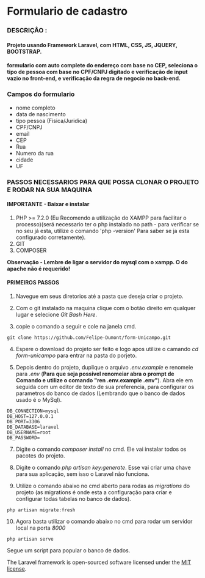 # Formulario de cadastro

### DESCRIÇÂO :

#### Projeto usando Framework Laravel, com HTML, CSS, JS, JQUERY, BOOTSTRAP.

#### formulario com auto complete do endereço com base no CEP, seleciona o tipo de pessoa com base no CPF/CNPJ digitado e verificação de input vazio no front-end, e verificação da regra de negocio no back-end.

### Campos do formulario

-   nome completo
-   data de nascimento
-   tipo pessoa (Fisica/Juridica)
-   CPF/CNPJ
-   email
-   CEP
-   Rua
-   Numero da rua
-   cidade
-   UF

### PASSOS NECESSARIOS PARA QUE POSSA CLONAR O PROJETO E RODAR NA SUA MAQUINA

#### IMPORTANTE - Baixar e instalar

1. PHP >= 7.2.0 (Eu Recomendo a utilização do XAMPP para facilitar o processo)(será necessario ter o php instalado no path - para verificar se no seu já esta, utilize o comando 'php -version' Para saber se ja esta configurado corretamente).
2. GIT
3. COMPOSER

**Observação - Lembre de ligar o servidor do mysql com o xampp. O do apache não é requerido!**

#### PRIMEIROS PASSOS

1. Navegue em seus diretorios até a pasta que deseja criar o projeto.

2. Com o git instalado na maquina clique com o botão direito em qualquer lugar e selecione _Git Bash Here_.

3. copie o comando a seguir e cole na janela cmd.

```
git clone https://github.com/Felipe-Dumont/form-Unicampo.git
```

4. Espere o download do projeto ser feito e logo apos utilize o camando _cd form-unicampo_ para entrar na pasta do porjeto.

5. Depois dentro do projeto, duplique o arquivo _.env.example_ e renomeie para _.env_ (**Para que seja possivel renomeiar abra o prompt de Comando e utilize o comando "ren .env.example .env"**). Abra ele em seguida com um editor de texto de sua preferencia, para configurar os parametros do banco de dados (Lembrando que o banco de dados usado é o MySql).

```
DB_CONNECTION=mysql
DB_HOST=127.0.0.1
DB_PORT=3306
DB_DATABASE=laravel
DB_USERNAME=root
DB_PASSWORD=
```

7. Digite o comando _composer install_ no cmd. Ele vai instalar todos os pacotes do projeto.

8. Digite o comando _php artisan key:generate_. Esse vai criar uma chave para sua aplicação, sem isso o Laravel não funciona.

9. Utilize o comando abaixo no cmd aberto para rodas as _migrations_ do projeto (as migrations é onde esta a configuração para criar e configurar todas tabelas no banco de dados).

```
php artisan migrate:fresh
```

10. Agora basta utilizar o comando abaixo no cmd para rodar um servidor local na porta _8000_

```
php artisan serve
```

Segue um script para popular o banco de dados.

The Laravel framework is open-sourced software licensed under the [MIT license](https://opensource.org/licenses/MIT).
